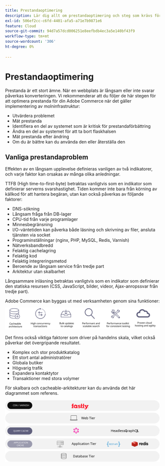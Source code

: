 ```yaml
---
title: Prestandaoptimering
description: Lär dig allt om prestandaoptimering och steg som krävs för att se hur din Adobe Commerce-implementering fungerar.
exl-id: 506ef2cc-c6fd-4401-afa5-a71e7b9871e6
feature: Cloud
source-git-commit: 94d7a57dcd006251e8eefbdb4ec3a5e140bf43f9
workflow-type: tm+mt
source-wordcount: '306'
ht-degree: 0%

---
```


# Prestandaoptimering

Prestanda är ett stort ämne. När en webbplats är långsam eller inte svarar påverkas konverteringen. Vi rekommenderar att du följer de här stegen för att optimera prestanda för din Adobe Commerce när det gäller implementering av molninfrastruktur:

- Utvärdera problemet
- Mät prestanda
- Identifiera en del av systemet som är kritisk för prestandaförbättring
- Ändra en del av systemet för att ta bort flaskhalsen
- Mät prestanda efter ändring
- Om du är bättre kan du använda den eller återställa den

## Vanliga prestandaproblem

Effekten av en långsam upplevelse definieras vanligen av två indikatorer, och varje faktor kan orsakas av många olika anledningar.

TTFB (High time-to-first-byte) betraktas vanligtvis som en indikator som definierar serverns svarshastighet. Tiden kommer inte bara från körning av källkod för att hantera begäran, utan kan också påverkas av följande faktorer:

- DNS-sökning
- Långsam fråga från DB-lager
- CPU-tid från varje programlager
- Minnesbegränsning
- I/O-väntetiden kan påverka både läsning och skrivning av filer, ansluta tjänsten via socket
- Programinställningar (nginx, PHP, MySQL, Redis, Varnish)
- Nätverksbandbredd
- Felaktig cachelagring
- Felaktig kod
- Felaktig integreringsmetod
- Beroende av långsam service från tredje part
- Arkitektur utan skalbarhet

Långsammare inläsning betraktas vanligtvis som en indikator som definierar den statiska resursen (CSS, JavaScript, bilder, videor, Ajax-anropssvar från tredje part).

Adobe Commerce kan byggas ut med verksamheten genom sina funktioner:

![Diagram som visar de skalbara funktionerna i Adobe Commerce](../../../assets/playbooks/scalable-capabilities.svg)

Det finns också viktiga faktorer som driver på handelns skala, vilket också påverkar det övergripande resultatet.

- Komplex och stor produktkatalog
- Ett stort antal administratörer
- Globala butiker
- Högvarig trafik
- Expandera kontaktytor
- Transaktioner med stora volymer

För skalbara och cacheable-arkitekturer kan du använda det här diagrammet som referens.

![Diagram som visar hur du använder Adobe Commerce GraphQL API i en tillgänglig arkitektur](../../../assets/playbooks/cacheable-architecture.svg)
